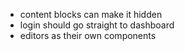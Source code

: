 - content blocks can make it hidden
- login should go straight to dashboard
- editors as their own components
